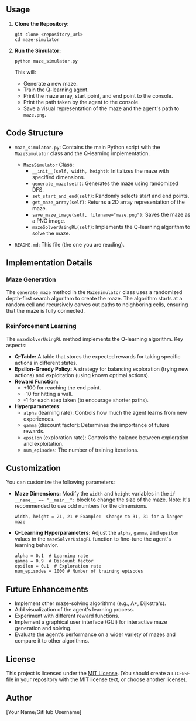 
## Usage

1.  **Clone the Repository:**

    ```
    git clone <repository_url>
    cd maze-simulator
    ```

2.  **Run the Simulator:**

    ```
    python maze_simulator.py
    ```

    This will:

    *   Generate a new maze.
    *   Train the Q-learning agent.
    *   Print the maze array, start point, and end point to the console.
    *   Print the path taken by the agent to the console.
    *   Save a visual representation of the maze and the agent's path to `maze.png`.

## Code Structure

*   `maze_simulator.py`: Contains the main Python script with the `MazeSimulator` class and the Q-learning implementation.

    *   `MazeSimulator` Class:
        *   `__init__(self, width, height)`: Initializes the maze with specified dimensions.
        *   `generate_maze(self)`: Generates the maze using randomized DFS.
        *   `set_start_and_end(self)`: Randomly selects start and end points.
        *   `get_maze_array(self)`: Returns a 2D array representation of the maze.
        *   `save_maze_image(self, filename="maze.png")`: Saves the maze as a PNG image.
        *   `mazeSolverUsingRL(self)`: Implements the Q-learning algorithm to solve the maze.
*   `README.md`: This file (the one you are reading).

## Implementation Details

### Maze Generation

The `generate_maze` method in the `MazeSimulator` class uses a randomized depth-first search algorithm to create the maze. The algorithm starts at a random cell and recursively carves out paths to neighboring cells, ensuring that the maze is fully connected.

### Reinforcement Learning

The `mazeSolverUsingRL` method implements the Q-learning algorithm. Key aspects:

*   **Q-Table:**  A table that stores the expected rewards for taking specific actions in different states.
*   **Epsilon-Greedy Policy:**  A strategy for balancing exploration (trying new actions) and exploitation (using known optimal actions).
*   **Reward Function:**
    *   \+100 for reaching the end point.
    *   -10 for hitting a wall.
    *   -1 for each step taken (to encourage shorter paths).
*   **Hyperparameters:**
    *   `alpha` (learning rate):  Controls how much the agent learns from new experiences.
    *   `gamma` (discount factor):  Determines the importance of future rewards.
    *   `epsilon` (exploration rate):  Controls the balance between exploration and exploitation.
    *   `num_episodes`:  The number of training iterations.

## Customization

You can customize the following parameters:

*   **Maze Dimensions:**  Modify the `width` and `height` variables in the `if __name__ == "__main__":` block to change the size of the maze.  Note: It's recommended to use odd numbers for the dimensions.

    ```
    width, height = 21, 21 # Example:  Change to 31, 31 for a larger maze
    ```

*   **Q-Learning Hyperparameters:**  Adjust the `alpha`, `gamma`, and `epsilon` values in the `mazeSolverUsingRL` function to fine-tune the agent's learning behavior.

    ```
    alpha = 0.1  # Learning rate
    gamma = 0.9  # Discount factor
    epsilon = 0.1  # Exploration rate
    num_episodes = 1000 # Number of training episodes
    ```

## Future Enhancements

*   Implement other maze-solving algorithms (e.g., A\*, Dijkstra's).
*   Add visualization of the agent's learning process.
*   Experiment with different reward functions.
*   Implement a graphical user interface (GUI) for interactive maze generation and solving.
*   Evaluate the agent's performance on a wider variety of mazes and compare it to other algorithms.

## License

This project is licensed under the [MIT License](LICENSE).  (You should create a `LICENSE` file in your repository with the MIT license text, or choose another license).

## Author

[Your Name/GitHub Username]
